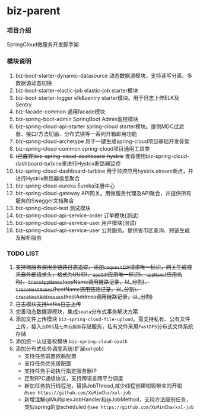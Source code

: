 # biz-parent

### 项目介绍

SpringCloud微服务开发脚手架

### 模块说明

1. biz-boot-starter-dynamic-datasource 
    动态数据源模块。支持读写分离、多数据源动态切换
2. biz-boot-starter-elastic-job 
    elastic-job starter模块
3. biz-boot-starter-logger 
    elk&sentry starter模块。用于日志上传ELK及Sentry
4. biz-facade-common 
    通用facade模块
5. biz-spring-boot-admin 
    SpringBoot Admin监控模块
6. biz-spring-cloud-api-starter 
   spring-cloud starter模块。提供MDC过滤器、接口/方法切面、分布式锁等一系列开箱即用功能
7. biz-spring-cloud-archetype 
    用于一键生成spring-cloud项目基础开发骨架
8. biz-spring-cloud-common 
    spring-cloud项目通用工具类
9. ~~(已废弃)biz-spring-cloud-dashboard-hystrix~~ 
    推荐使用biz-spring-cloud-dashboard-turbine来进行Hystrix断路器监控
10. biz-spring-cloud-dashboard-turbine 
     用于监控应用hystrix.stream断点，并进行Hystrix断路器信息聚合
11. biz-spring-cloud-eureka 
     Eureka注册中心
12. biz-spring-cloud-gateway 
     API网关。用做服务代理及API聚合，并提供所有服务的Swagger文档聚合
13. biz-spring-cloud-test 
     测试模块
14. biz-spring-cloud-api-service-order 
     订单模块(测试)
15. biz-spring-cloud-api-service-user 
     用户模块(测试)
16. biz-spring-cloud-api-service-user 
     公共服务。提供省市区查询、短链生成及解析服务
     
### TODO LIST

1. ~~支持微服务调用全链路日志追踪，添加`requestId`(请求唯一标识，网关生成或来自外部请求头，格式为UUID)、`appId`(应用唯一标识)、`appName`(应用名称)、`traceAppNames`(appName调用链路记录，以`,`分割)、`traceHostNames`(hostName调用链路记录，以`,`分割)、`traceHostAddresses`(hostAddress调用链路记录，以`,`分割)~~
2. ~~日志模块支持kafka日志上传~~
3. 完善动态数据源模块，集成`seata`分布式事务解决方案
4. 添加文件上传模块 `biz-spring-cloud-file-upload`。需支持私有、公有文件上传，接入`云OSS`及`七牛云服务`存储服务，私有文件采用`FastDFS`分布式文件系统存储 
5. 添加统一认证鉴权模块 `biz-spring-cloud-oauth`
6. 添加分布式任务调度系统(扩展xxl-job)
   - 支持任务前置依赖配置
   - 支持任务优先级配置
   - 支持任务手动执行指定服务器IP
   - 定制RPC通信协议，支持跨语言跨平台调度
   - 新加任务执行线程池，替换JobThread,减少线程创建销毁带来的开销 `@see https://github.com/XuMinCha/xxl-job`
   - 新增注解@MultiplexJobHandler和@JobMethod，支持方法级别任务，类似spring的@scheduled `@see https://github.com/XuMinCha/xxl-job`